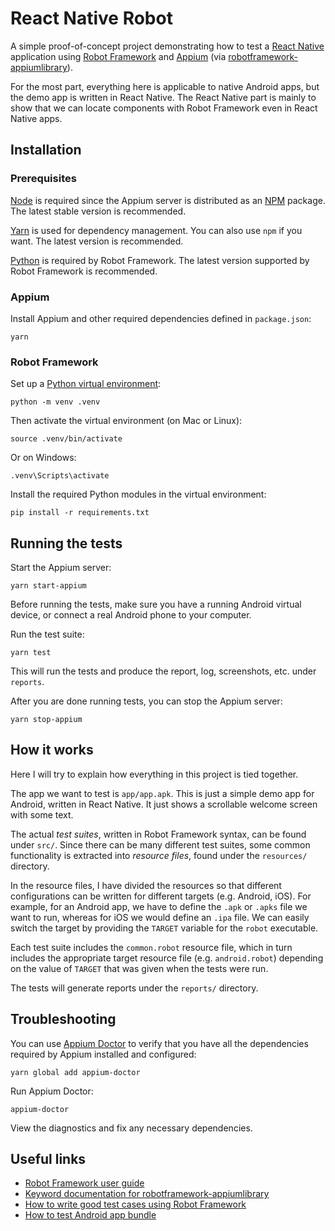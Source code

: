 # React Native Robot

A simple proof-of-concept project demonstrating how to test a
[React Native](https://facebook.github.io/react-native/)
application using [Robot Framework](https://robotframework.org/)
and [Appium](https://appium.io/) (via [robotframework-appiumlibrary](https://github.com/serhatbolsu/robotframework-appiumlibrary)).

For the most part, everything here is applicable to native Android apps,
but the demo app is written in React Native. The React Native part is mainly
to show that we can locate components with Robot Framework even in React
Native apps.

## Installation

### Prerequisites

[Node](https://nodejs.org/) is required since the Appium server is distributed as
an [NPM](https://www.npmjs.com/) package. The latest stable version is recommended.

[Yarn](https://yarnpkg.com/) is used for dependency management. You can also use `npm`
if you want. The latest version is recommended.

[Python](https://www.python.org/) is required by Robot Framework. The latest version
supported by Robot Framework is recommended.

### Appium

Install Appium and other required dependencies defined in `package.json`:

    yarn

### Robot Framework

Set up a [Python virtual environment](https://docs.python.org/3/library/venv.html#module-venv):

    python -m venv .venv

Then activate the virtual environment (on Mac or Linux):

    source .venv/bin/activate

Or on Windows:

    .venv\Scripts\activate

Install the required Python modules in the virtual environment:

    pip install -r requirements.txt

## Running the tests

Start the Appium server:

    yarn start-appium

Before running the tests, make sure you have a running Android virtual device,
or connect a real Android phone to your computer.

Run the test suite:

    yarn test

This will run the tests and produce the report, log, screenshots, etc. under `reports`.

After you are done running tests, you can stop the Appium server:

    yarn stop-appium

## How it works

Here I will try to explain how everything in this project is tied together.

The app we want to test is `app/app.apk`. This is just a simple demo app for Android,
written in React Native. It just shows a scrollable welcome screen with some text.

The actual *test suites*, written in Robot Framework syntax, can be found under `src/`. Since
there can be many different test suites, some common functionality is extracted into
*resource files*, found under the `resources/` directory.

In the resource files, I have divided the resources so that different configurations can be
written for different targets (e.g. Android, iOS). For example, for an Android app, we have
to define the `.apk` or `.apks` file we want to run, whereas for iOS we would define an
`.ipa` file. We can easily switch the target by providing the `TARGET` variable for the
`robot` executable.

Each test suite includes the `common.robot` resource file, which in turn includes the
appropriate target resource file (e.g. `android.robot`) depending on the value of `TARGET`
that was given when the tests were run.

The tests will generate reports under the `reports/` directory.

## Troubleshooting

You can use [Appium Doctor](https://github.com/appium/appium-doctor) to verify that you have all the dependencies
required by Appium installed and configured:

    yarn global add appium-doctor

Run Appium Doctor:

    appium-doctor

View the diagnostics and fix any necessary dependencies.

## Useful links

* [Robot Framework user guide](https://robotframework.org/robotframework/latest/RobotFrameworkUserGuide.html)
* [Keyword documentation for robotframework-appiumlibrary](http://serhatbolsu.github.io/robotframework-appiumlibrary/AppiumLibrary.html)
* [How to write good test cases using Robot Framework](https://github.com/robotframework/HowToWriteGoodTestCases/blob/master/HowToWriteGoodTestCases.rst)
* [How to test Android app bundle](http://appium.io/docs/en/writing-running-appium/android/android-appbundle/)
